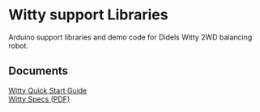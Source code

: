 # Witty support Libraries

Arduino support libraries and demo code for Didels Witty 2WD balancing robot.


## Documents
[Witty Quick Start Guide](extras/WittyQuickStartGuide.pdf)  
[Witty Specs (PDF)](extras/WittySpecs.pdf)  
 
